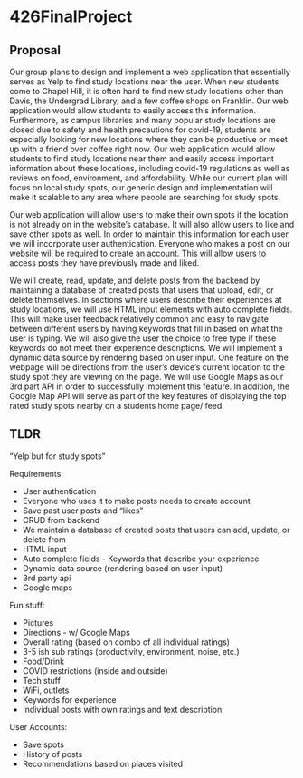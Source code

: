 # 426FinalProject

## Proposal

Our group plans to design and implement a web application that essentially serves as
Yelp to find study locations near the user. When new students come to Chapel Hill, it is often
hard to find new study locations other than Davis, the Undergrad Library, and a few coffee
shops on Franklin. Our web application would allow students to easily access this information.
Furthermore, as campus libraries and many popular study locations are closed due to safety
and health precautions for covid-19, students are especially looking for new locations where
they can be productive or meet up with a friend over coffee right now. Our web application
would allow students to find study locations near them and easily access important information
about these locations, including covid-19 regulations as well as reviews on food, environment,
and affordability. While our current plan will focus on local study spots, our generic design and
implementation will make it scalable to any area where people are searching for study spots.

Our web application will allow users to make their own spots if the location is not already
on in the website’s database. It will also allow users to like and save other spots as well. In
order to maintain this information for each user, we will incorporate user authentication.
Everyone who makes a post on our website will be required to create an account. This will allow
users to access posts they have previously made and liked.

We will create, read, update, and delete posts from the backend by maintaining a
database of created posts that users that upload, edit, or delete themselves. In sections where
users describe their experiences at study locations, we will use HTML input elements with auto
complete fields. This will make user feedback relatively common and easy to navigate between
different users by having keywords that fill in based on what the user is typing. We will also give
the user the choice to free type if these keywords do not meet their experience descriptions. We
will implement a dynamic data source by rendering based on user input. One feature on the
webpage will be directions from the user’s device’s current location to the study spot they are
viewing on the page. We will use Google Maps as our 3rd part API in order to successfully
implement this feature. In addition, the Google Map API will serve as part of the key features of
displaying the top rated study spots nearby on a students home page/ feed.

## TLDR

“Yelp but for study spots”

Requirements:
- User authentication
- Everyone who uses it to make posts needs to create account
- Save past user posts and “likes”
- CRUD from backend
- We maintain a database of created posts that users can add, update, or delete
from
- HTML input
- Auto complete fields - Keywords that describe your experience
- Dynamic data source (rendering based on user input)
- 3rd party api
- Google maps

Fun stuff:
- Pictures
- Directions - w/ Google Maps
- Overall rating (based on combo of all individual ratings)
- 3-5 ish sub ratings (productivity, environment, noise, etc.)
- Food/Drink
- COVID restrictions (inside and outside)
- Tech stuff
- WiFi, outlets
- Keywords for experience
- Individual posts with own ratings and text description

User Accounts:
- Save spots
- History of posts
- Recommendations based on places visited
